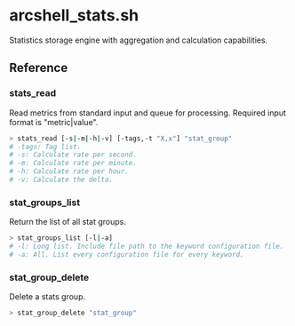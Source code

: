# arcshell_stats.sh

Statistics storage engine with aggregation and calculation capabilities.

## Reference


### stats_read
Read metrics from standard input and queue for processing. Required input format is "metric|value".
```bash
> stats_read [-s|-m|-h|-v] [-tags,-t "X,x"] "stat_group"
# -tags: Tag list.
# -s: Calculate rate per second.
# -m: Calculate rate per minute.
# -h: Calculate rate per hour.
# -v: Calculate the delta.
```

### stat_groups_list
Return the list of all stat groups.
```bash
> stat_groups_list [-l|-a]
# -l: Long list. Include file path to the keyword configuration file.
# -a: All. List every configuration file for every keyword.
```

### stat_group_delete
Delete a stats group.
```bash
> stat_group_delete "stat_group"
```

